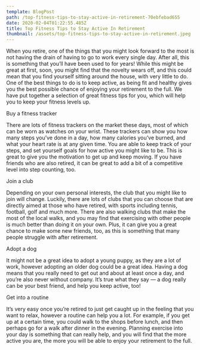 ```yaml
---
template: BlogPost
path: /top-fitness-tips-to-stay-active-in-retirement-70ebfebad655
date: 2020-02-04T01:22:55.485Z
title: Top Fitness Tips to Stay Active In Retirement
thumbnail: /assets/top-fitness-tips-to-stay-active-in-retirement.jpeg
---
```

<!--StartFragment-->

When you retire, one of the things that you might look forward to the most is not having the drain of having to go to work every single day. After all, this is something that you’ll have been used to for years! While this might be great at first, soon, you might find that the novelty wears off, and this could mean that you find yourself sitting around the house, with very little to do. One of the best things to do is to keep active, as being fit and healthy gives you the best possible chance of enjoying your retirement to the full. We have put together a selection of great fitness tips for you, which will help you to keep your fitness levels up.

Buy a fitness tracker

There are lots of fitness trackers on the market these days, most of which can be worn as watches on your wrist. These trackers can show you how many steps you’ve done in a day, how many calories you’ve burned, and what your heart rate is at any given time. You are able to keep track of your steps, and set yourself goals for how active you might like to be. This is great to give you the motivation to get up and keep moving. If you have friends who are also retired, it can be great to add a bit of a competitive level into step counting, too.

Join a club

Depending on your own personal interests, the club that you might like to join will change. Luckily, there are lots of clubs that you can choose that are directly aimed at those who have retired, with sports including tennis, football, golf and much more. There are also walking clubs that make the most of the local walks, and you may find that exercising with other people is much better than doing it on your own. Plus, it can give you a great chance to make some new friends, too, as this is something that many people struggle with after retirement.

Adopt a dog

It might not be a great idea to adopt a young puppy, as they are a lot of work, however adopting an older dog could be a great idea. Having a dog means that you really need to get out and about at least once a day, and you’re also never without company. It’s true what they say — a dog really can be your best friend, and help you keep active, too!

Get into a routine

It’s very easy once you’re retired to just get caught up in the feeling that you want to relax, however a routine can help you a lot. For example, if you get up at a certain time, you could walk to the shops before lunch, and then perhaps go for a walk after dinner in the evening. Planning exercise into your day is something that can really help, and you will find that the more active you are, the more you will be able to enjoy your retirement to the full.

<!--EndFragment-->
